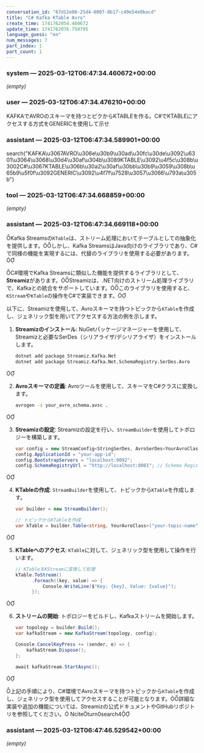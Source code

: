 ```yaml
---
conversation_id: "67d12e06-25d4-8007-8b17-c49e54e0bacd"
title: "C# Kafka KTable Avro"
create_time: 1741762054.460672
update_time: 1741762076.758795
language_guess: "en"
num_messages: 7
part_index: 1
part_count: 1
---
```


### system — 2025-03-12T06:47:34.460672+00:00

_(empty)_

### user — 2025-03-12T06:47:34.476210+00:00

KAFKAでAVROのスキーマを持つとピクからKTABLEを作る。C#でKTABLEにアクセスする方式をGENERICを使用して示せ

### assistant — 2025-03-12T06:47:34.589901+00:00

search("KAFKA\u3067AVRO\u306e\u30b9\u30ad\u30fc\u30de\u3092\u6301\u3064\u3068\u30d4\u30af\u304b\u3089KTABLE\u3092\u4f5c\u308b\u3002C#\u3067KTABLE\u306b\u30a2\u30af\u30bb\u30b9\u3059\u308b\u65b9\u5f0f\u3092GENERIC\u3092\u4f7f\u7528\u3057\u3066\u793a\u305b")

### tool — 2025-03-12T06:47:34.668859+00:00

_(empty)_

### assistant — 2025-03-12T06:47:34.669118+00:00

Kafka Streamsの`KTable`は、ストリーム処理においてテーブルとしての抽象化を提供します。しかし、Kafka StreamsはJava向けのライブラリであり、C#で同様の機能を実現するには、代替のライブラリを使用する必要があります。

C#環境でKafka Streamsに類似した機能を提供するライブラリとして、**Streamiz**があります。Streamizは、.NET向けのストリーム処理ライブラリで、Kafkaとの統合をサポートしています。このライブラリを使用すると、`KStream`や`KTable`の操作をC#で実装できます。

以下に、Streamizを使用して、Avroスキーマを持つトピックから`KTable`を作成し、ジェネリック型を用いてアクセスする方法の例を示します。

1. **Streamizのインストール**:
   NuGetパッケージマネージャーを使用して、Streamizと必要なSerDes（シリアライザ/デシリアライザ）をインストールします。

   ```bash
   dotnet add package Streamiz.Kafka.Net
   dotnet add package Streamiz.Kafka.Net.SchemaRegistry.SerDes.Avro
   ```


2. **Avroスキーマの定義**:
   Avroツールを使用して、スキーマをC#クラスに変換します。

   ```bash
   avrogen -s your_avro_schema.avsc .
   ```


3. **Streamizの設定**:
   Streamizの設定を行い、`StreamBuilder`を使用してトポロジーを構築します。

   ```csharp
   var config = new StreamConfig<StringSerDes, AvroSerDes<YourAvroClass>>();
   config.ApplicationId = "your-app-id";
   config.BootstrapServers = "localhost:9092";
   config.SchemaRegistryUrl = "http://localhost:8081"; // Schema RegistryのURL
   ```


4. **KTableの作成**:
   `StreamBuilder`を使用して、トピックから`KTable`を作成します。

   ```csharp
   var builder = new StreamBuilder();

   // トピックからKTableを作成
   var kTable = builder.Table<string, YourAvroClass>("your-topic-name");
   ```


5. **KTableへのアクセス**:
   `KTable`に対して、ジェネリック型を使用して操作を行います。

   ```csharp
   // KTableをKStreamに変換して処理
   kTable.ToStream()
         .Foreach((key, value) => {
             Console.WriteLine($"Key: {key}, Value: {value}");
         });
   ```


6. **ストリームの開始**:
   トポロジーをビルドし、Kafkaストリームを開始します。

   ```csharp
   var topology = builder.Build();
   var kafkaStream = new KafkaStream(topology, config);

   Console.CancelKeyPress += (sender, e) => {
       kafkaStream.Dispose();
   };

   await kafkaStream.StartAsync();
   ```


上記の手順により、C#環境でAvroスキーマを持つトピックから`KTable`を作成し、ジェネリック型を使用してアクセスすることが可能となります。詳細な実装や追加の機能については、Streamizの公式ドキュメントやGitHubリポジトリを参照してください。 citeturn0search4

### assistant — 2025-03-12T06:47:46.529542+00:00

_(empty)_
